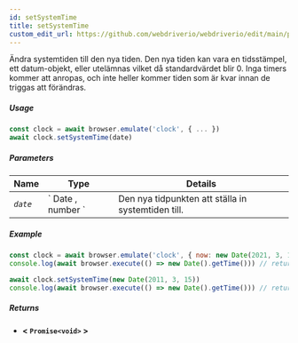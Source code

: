 ```yaml
---
id: setSystemTime
title: setSystemTime
custom_edit_url: https://github.com/webdriverio/webdriverio/edit/main/packages/webdriverio/src/commands/clock/setSystemTime.ts
---
```


Ändra systemtiden till den nya tiden. Den nya tiden kan vara en tidsstämpel, ett datum-objekt, eller utelämnas vilket då standardvärdet blir 0. Inga timers kommer att anropas, och inte heller kommer tiden som är kvar innan de triggas att förändras.

##### Usage

```js
const clock = await browser.emulate('clock', { ... })
await clock.setSystemTime(date)
```

##### Parameters

<table>
  <thead>
    <tr>
      <th>Name</th><th>Type</th><th>Details</th>
    </tr>
  </thead>
  <tbody>
    <tr>
      <td><code><var>date</var></code></td>
      <td>` Date ,  number `</td>
      <td>Den nya tidpunkten att ställa in systemtiden till.</td>
    </tr>
  </tbody>
</table>

##### Example

```js title="setSystemTime.js"
const clock = await browser.emulate('clock', { now: new Date(2021, 3, 14) })
console.log(await browser.execute(() => new Date().getTime())) // returns 1618383600000

await clock.setSystemTime(new Date(2011, 3, 15))
console.log(await browser.execute(() => new Date().getTime())) // returns 1302850800000
```

##### Returns

- **&lt; `Promise<void>` &gt;**